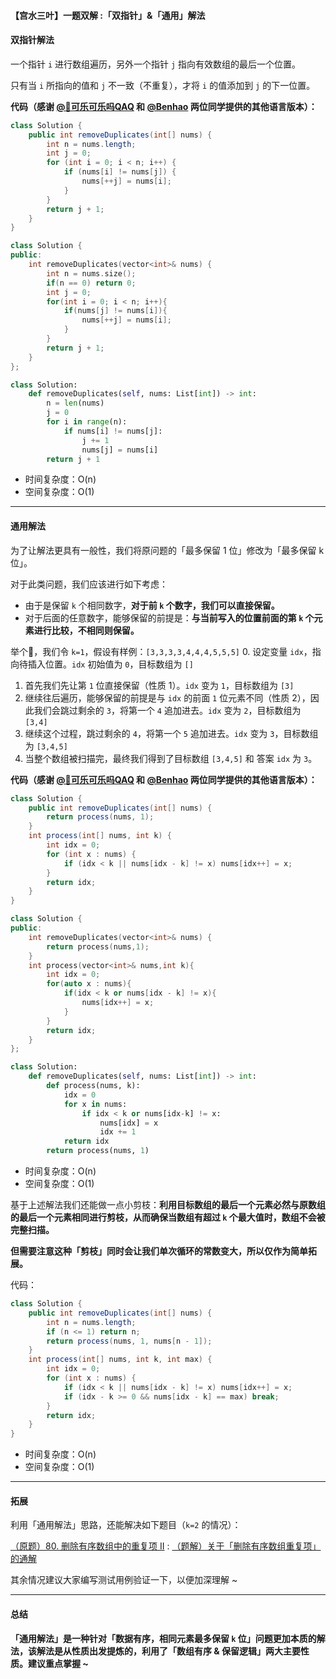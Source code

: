 ﻿#### 【宫水三叶】一题双解 :「双指针」&「通用」解法

#### [](https://leetcode.cn/problems/remove-duplicates-from-sorted-array//#双指针解法)双指针解法

一个指针 `i` 进行数组遍历，另外一个指针 `j` 指向有效数组的最后一个位置。

只有当 `i` 所指向的值和 `j` 不一致（不重复），才将 `i` 的值添加到 `j` 的下一位置。

**代码（感谢 [@🍭可乐可乐吗QAQ](https://leetcode.cn/u/littletime_cc/) 和 [@Benhao](https://leetcode.cn/u/qubenhao/) 两位同学提供的其他语言版本）：**

```Java
class Solution {
    public int removeDuplicates(int[] nums) {
        int n = nums.length;
        int j = 0;
        for (int i = 0; i < n; i++) {
            if (nums[i] != nums[j]) {
                nums[++j] = nums[i];
            }
        }
        return j + 1;
    }
}
```

```C++
class Solution {
public:
    int removeDuplicates(vector<int>& nums) {
        int n = nums.size();
        if(n == 0) return 0;
        int j = 0;
        for(int i = 0; i < n; i++){
            if(nums[j] != nums[i]){
                nums[++j] = nums[i];
            }
        }
        return j + 1;
    }
};
```

```Python
class Solution:
    def removeDuplicates(self, nums: List[int]) -> int:
        n = len(nums)
        j = 0
        for i in range(n):
            if nums[i] != nums[j]:
                j += 1
                nums[j] = nums[i]
        return j + 1
```

-   时间复杂度：O(n)
-   空间复杂度：O(1)

___

#### [](https://leetcode.cn/problems/remove-duplicates-from-sorted-array//#通用解法)通用解法

为了让解法更具有一般性，我们将原问题的「最多保留 1 位」修改为「最多保留 k 位」。

对于此类问题，我们应该进行如下考虑：

-   由于是保留 `k` 个相同数字，**对于前 `k` 个数字，我们可以直接保留。**
-   对于后面的任意数字，能够保留的前提是：**与当前写入的位置前面的第 `k` 个元素进行比较，不相同则保留。**

举个🌰，我们令 `k=1`，假设有样例：`[3,3,3,3,4,4,4,5,5,5]`
0.  设定变量 `idx`，指向待插入位置。`idx` 初始值为 `0`，目标数组为 `[]`
1.  首先我们先让第 `1` 位直接保留（性质 1）。`idx` 变为 `1`，目标数组为 `[3]`
2.  继续往后遍历，能够保留的前提是与 `idx` 的前面 `1` 位元素不同（性质 2），因此我们会跳过剩余的 `3`，将第一个 `4` 追加进去。`idx` 变为 `2`，目标数组为 `[3,4]`
3.  继续这个过程，跳过剩余的 `4`，将第一个 `5` 追加进去。`idx` 变为 `3`，目标数组为 `[3,4,5]`
4.  当整个数组被扫描完，最终我们得到了目标数组 `[3,4,5]` 和 答案 `idx` 为 `3`。
    

**代码（感谢 [@🍭可乐可乐吗QAQ](https://leetcode.cn/u/littletime_cc/) 和 [@Benhao](https://leetcode.cn/u/qubenhao/) 两位同学提供的其他语言版本）：**

```Java
class Solution {
    public int removeDuplicates(int[] nums) {   
        return process(nums, 1);
    }
    int process(int[] nums, int k) {
        int idx = 0; 
        for (int x : nums) {
            if (idx < k || nums[idx - k] != x) nums[idx++] = x;
        }
        return idx;
    }
}
```

```C++
class Solution {
public:
    int removeDuplicates(vector<int>& nums) {
        return process(nums,1);
    }
    int process(vector<int>& nums,int k){
        int idx = 0;
        for(auto x : nums){
            if(idx < k or nums[idx - k] != x){
                nums[idx++] = x;
            }
        }
        return idx;  
    }
};
```

```Python
class Solution:
    def removeDuplicates(self, nums: List[int]) -> int:
        def process(nums, k):
            idx = 0
            for x in nums:
                if idx < k or nums[idx-k] != x:
                    nums[idx] = x
                    idx += 1
            return idx
        return process(nums, 1)
```

-   时间复杂度：O(n)
-   空间复杂度：O(1)

基于上述解法我们还能做一点小剪枝：**利用目标数组的最后一个元素必然与原数组的最后一个元素相同进行剪枝，从而确保当数组有超过 `k` 个最大值时，数组不会被完整扫描。**

**但需要注意这种「剪枝」同时会让我们单次循环的常数变大，所以仅作为简单拓展。**

代码：
```Java
class Solution {
    public int removeDuplicates(int[] nums) {
        int n = nums.length;
        if (n <= 1) return n;   
        return process(nums, 1, nums[n - 1]);
    }
    int process(int[] nums, int k, int max) {
        int idx = 0; 
        for (int x : nums) {
            if (idx < k || nums[idx - k] != x) nums[idx++] = x;
            if (idx - k >= 0 && nums[idx - k] == max) break;
        }
        return idx;
    }
}
```

-   时间复杂度：O(n)
-   空间复杂度：O(1)

___

#### [](https://leetcode.cn/problems/remove-duplicates-from-sorted-array//#拓展)拓展

利用「通用解法」思路，还能解决如下题目（`k=2` 的情况）：

[（原题）80. 删除有序数组中的重复项 II](https://leetcode-cn.com/problems/remove-duplicates-from-sorted-array-ii/) : [（题解）关于「删除有序数组重复项」的通解](https://leetcode-cn.com/problems/remove-duplicates-from-sorted-array-ii/solution/gong-shui-san-xie-guan-yu-shan-chu-you-x-glnq/)

其余情况建议大家编写测试用例验证一下，以便加深理解 ~

___

#### [](https://leetcode.cn/problems/remove-duplicates-from-sorted-array//#总结)总结

**「通用解法」是一种针对「数据有序，相同元素最多保留 `k` 位」问题更加本质的解法，该解法是从性质出发提炼的，利用了「数组有序 & 保留逻辑」两大主要性质。建议重点掌握 ~**
